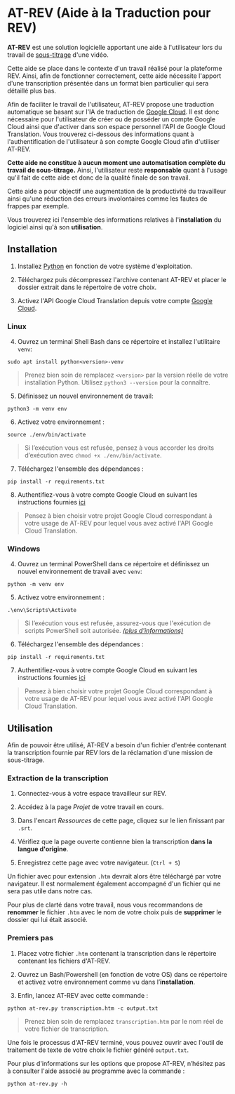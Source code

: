 ﻿# AT-REV (Aide à la Traduction pour REV)

**AT-REV** est une solution logicielle apportant une aide à l'utilisateur lors du travail de <u>sous-titrage</u> d'une vidéo.

Cette aide se place dans le contexte d'un travail réalisé pour la plateforme REV. Ainsi, afin de fonctionner correctement, cette aide nécessite l'apport d'une transcription présentée dans un format bien particulier qui sera détaillé plus bas.

  

Afin de faciliter le travail de l'utilisateur, AT-REV propose une traduction automatique se basant sur l'IA de traduction de [Google Cloud](https://cloud.google.com/translate?hl=fr). Il est donc nécessaire pour l'utilisateur de créer ou de posséder un compte Google Cloud ainsi que d'activer dans son espace personnel l'API de Google Cloud Translation. Vous trouverez ci-dessous des informations quant à l'authentification de l'utilisateur à son compte Google Cloud afin d'utiliser AT-REV.

  

**Cette aide ne constitue à aucun moment une automatisation complète du travail de sous-titrage.** Ainsi, l'utilisateur reste **responsable** quant à l'usage qu'il fait de cette aide et donc de la qualité finale de son travail.

Cette aide a pour objectif une augmentation de la productivité du travailleur ainsi qu'une réduction des erreurs involontaires comme les fautes de frappes par exemple.

  

Vous trouverez ici l'ensemble des informations relatives à l'**installation** du logiciel ainsi qu'à son **utilisation**.

  

## Installation

  

1. Installez [Python](https://www.python.org/downloads/) en fonction de votre système d'exploitation.

2. Téléchargez puis décompressez l'archive contenant AT-REV et placer le dossier extrait dans le répertoire de votre choix.

3. Activez l'API Google Cloud Translation depuis votre compte [Google Cloud](https://cloud.google.com/?hl=fr).

  

### Linux

4. Ouvrez un terminal Shell Bash dans ce répertoire et installez l'utilitaire `venv`:

```
sudo apt install python<version>-venv
```

> Prenez bien soin de remplacez `<version>` par la version réelle de votre installation Python. Utilisez `python3 --version` pour la connaître.

5. Définissez un nouvel environnement de travail:

```
python3 -m venv env
```

6. Activez votre environnement :

```
source ./env/bin/activate
```

> Si l’exécution vous est refusée, pensez à vous accorder les droits d’exécution avec `chmod +x ./env/bin/activate`.

7. Téléchargez l'ensemble des dépendances :

```
pip install -r requirements.txt
```

8. Authentifiez-vous à votre compte Google Cloud en suivant les instructions fournies [ici](https://cloud.google.com/sdk/docs/install?hl=fr)

> Pensez à bien choisir votre projet Google Cloud correspondant à votre usage de AT-REV pour lequel vous avez activé l'API Google Cloud Translation.

### Windows

4. Ouvrez un terminal PowerShell dans ce répertoire et définissez un nouvel environnement de travail avec `venv`:

```
python -m venv env
```

5. Activez votre environnement :

```
.\env\Scripts\Activate
```

> Si l’exécution vous est refusée, assurez-vous que l'exécution de scripts PowerShell soit autorisée. [*(plus d'informations)*](https://learn.microsoft.com/fr-fr/powershell/module/microsoft.powershell.security/set-executionpolicy?view=powershell-7.4)

6. Téléchargez l'ensemble des dépendances :

```
pip install -r requirements.txt
```

7. Authentifiez-vous à votre compte Google Cloud en suivant les instructions fournies [ici](https://cloud.google.com/sdk/docs/install?hl=fr)

> Pensez à bien choisir votre projet Google Cloud correspondant à votre usage de AT-REV pour lequel vous avez activé l'API Google Cloud Translation.

  

## Utilisation

Afin de pouvoir être utilisé, AT-REV a besoin d'un fichier d'entrée contenant la transcription fournie par REV lors de la réclamation d'une mission de sous-titrage.

### Extraction de la transcription

1. Connectez-vous à votre espace travailleur sur REV.

2. Accédez à la page *Projet* de votre travail en cours.

3. Dans l'encart *Ressources* de cette page, cliquez sur le lien finissant par `.srt`.

4. Vérifiez que la page ouverte contienne bien la transcription **dans la langue d'origine**.

5. Enregistrez cette page avec votre navigateur. (`Ctrl + S`)

  

Un fichier avec pour extension `.htm` devrait alors être téléchargé par votre navigateur. Il est normalement également accompagné d'un fichier qui ne sera pas utile dans notre cas.

Pour plus de clarté dans votre travail, nous vous recommandons de **renommer** le fichier `.htm` avec le nom de votre choix puis de **supprimer** le dossier qui lui était associé.

  

### Premiers pas

1. Placez votre fichier `.htm` contenant la transcription dans le répertoire contenant les fichiers d'AT-REV.

2. Ouvrez un Bash/Powershell (en fonction de votre OS) dans ce répertoire et activez votre environnement comme vu dans l’**installation**.

3. Enfin, lancez AT-REV avec cette commande :

```
python at-rev.py transcription.htm -c output.txt
```

> Prenez bien soin de remplacez `transcription.htm` par le nom réel de votre fichier de transcription.

  

Une fois le processus d'AT-REV terminé, vous pouvez ouvrir avec l'outil de traitement de texte de votre choix le fichier généré `output.txt`.

  

Pour plus d'informations sur les options que propose AT-REV, n’hésitez pas à consulter l'aide associé au programme avec la commande :

```
python at-rev.py -h
```
